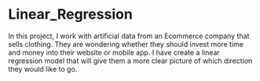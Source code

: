 # Linear_Regression

In this project, I work with artificial data from an Ecommerce company that sells clothing. They are wondering
whether they should invest more time and money into their website or mobile app. I have create a linear regression
model that will give them a more clear picture of which direction they would like to go. 
